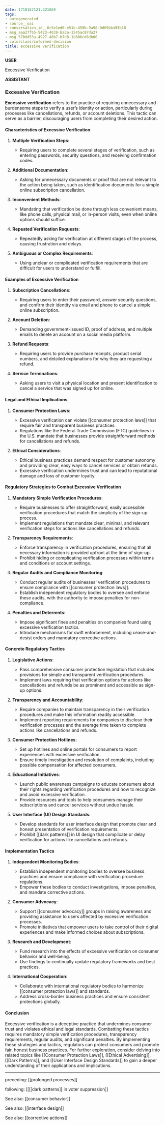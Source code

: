 ```yaml
---
date: 1718167121.321869
tags:
- autogenerated
- source__oai
- conversation_id__0c5e1ed6-e51b-459b-9a98-9d69bb493b18
- msg_aaa27fb5-5423-4838-ba3a-1545ac87da27
- msg_570dd53a-4927-48b7-b7d8-1b886cd8db00
- colorclass/informed-decision
title: excessive verification
---
```


**USER**

Excessive Verification


**ASSISTANT**

### Excessive Verification

**Excessive verification** refers to the practice of requiring unnecessary and burdensome steps to verify a user’s identity or action, particularly during processes like cancellations, refunds, or account deletions. This tactic can serve as a barrier, discouraging users from completing their desired action.

#### Characteristics of Excessive Verification

1. **Multiple Verification Steps**:
   - Requiring users to complete several stages of verification, such as entering passwords, security questions, and receiving confirmation codes.

2. **Additional Documentation**:
   - Asking for unnecessary documents or proof that are not relevant to the action being taken, such as identification documents for a simple online subscription cancellation.

3. **Inconvenient Methods**:
   - Mandating that verification be done through less convenient means, like phone calls, physical mail, or in-person visits, even when online options should suffice.

4. **Repeated Verification Requests**:
   - Repeatedly asking for verification at different stages of the process, causing frustration and delays.

5. **Ambiguous or Complex Requirements**:
   - Using unclear or complicated verification requirements that are difficult for users to understand or fulfill.

#### Examples of Excessive Verification

1. **Subscription Cancellations**:
   - Requiring users to enter their password, answer security questions, and confirm their identity via email and phone to cancel a simple online subscription.

2. **Account Deletion**:
   - Demanding government-issued ID, proof of address, and multiple emails to delete an account on a social media platform.

3. **Refund Requests**:
   - Requiring users to provide purchase receipts, product serial numbers, and detailed explanations for why they are requesting a refund.

4. **Service Terminations**:
   - Asking users to visit a physical location and present identification to cancel a service that was signed up for online.

#### Legal and Ethical Implications

1. **Consumer Protection Laws**:
   - Excessive verification can violate [[consumer protection laws]] that require fair and transparent business practices.
   - Regulations like the Federal Trade Commission (FTC) guidelines in the U.S. mandate that businesses provide straightforward methods for cancellations and refunds.

2. **Ethical Considerations**:
   - Ethical business practices demand respect for customer autonomy and providing clear, easy ways to cancel services or obtain refunds.
   - Excessive verification undermines trust and can lead to reputational damage and loss of customer loyalty.

#### Regulatory Strategies to Combat Excessive Verification

1. **Mandatory Simple Verification Procedures**:
   - Require businesses to offer straightforward, easily accessible verification procedures that match the simplicity of the sign-up process.
   - Implement regulations that mandate clear, minimal, and relevant verification steps for actions like cancellations and refunds.

2. **Transparency Requirements**:
   - Enforce transparency in verification procedures, ensuring that all necessary information is provided upfront at the time of sign-up.
   - Prohibit hiding or complicating verification processes within terms and conditions or account settings.

3. **Regular Audits and Compliance Monitoring**:
   - Conduct regular audits of businesses' verification procedures to ensure compliance with [[consumer protection laws]].
   - Establish independent regulatory bodies to oversee and enforce these audits, with the authority to impose penalties for non-compliance.

4. **Penalties and Deterrents**:
   - Impose significant fines and penalties on companies found using excessive verification tactics.
   - Introduce mechanisms for swift enforcement, including cease-and-desist orders and mandatory corrective actions.

#### Concrete Regulatory Tactics

1. **Legislative Actions**:
   - Pass comprehensive consumer protection legislation that includes provisions for simple and transparent verification procedures.
   - Implement laws requiring that verification options for actions like cancellations and refunds be as prominent and accessible as sign-up options.

2. **Transparency and Accountability**:
   - Require companies to maintain transparency in their verification procedures and make this information readily accessible.
   - Implement reporting requirements for companies to disclose their verification processes and the average time taken to complete actions like cancellations and refunds.

3. **Consumer Protection Hotlines**:
   - Set up hotlines and online portals for consumers to report experiences with excessive verification.
   - Ensure timely investigation and resolution of complaints, including possible compensation for affected consumers.

4. **Educational Initiatives**:
   - Launch public awareness campaigns to educate consumers about their rights regarding verification procedures and how to recognize and avoid excessive verification.
   - Provide resources and tools to help consumers manage their subscriptions and cancel services without undue hassle.

5. **User Interface (UI) Design Standards**:
   - Develop standards for user interface design that promote clear and honest presentation of verification requirements.
   - Prohibit [[dark patterns]] in UI design that complicate or delay verification for actions like cancellations and refunds.

#### Implementation Tactics

1. **Independent Monitoring Bodies**:
   - Establish independent monitoring bodies to oversee business practices and ensure compliance with verification procedure regulations.
   - Empower these bodies to conduct investigations, impose penalties, and mandate corrective actions.

2. **Consumer Advocacy**:
   - Support [[consumer advocacy]] groups in raising awareness and providing assistance to users affected by excessive verification processes.
   - Promote initiatives that empower users to take control of their digital experiences and make informed choices about subscriptions.

3. **Research and Development**:
   - Fund research into the effects of excessive verification on consumer behavior and well-being.
   - Use findings to continually update regulatory frameworks and best practices.

4. **International Cooperation**:
   - Collaborate with international regulatory bodies to harmonize [[consumer protection laws]] and standards.
   - Address cross-border business practices and ensure consistent protections globally.

#### Conclusion

Excessive verification is a deceptive practice that undermines consumer trust and violates ethical and legal standards. Combatting these tactics requires mandatory simple verification procedures, transparency requirements, regular audits, and significant penalties. By implementing these strategies and tactics, regulators can protect consumers and promote fair, honest business practices. For further exploration, consider delving into related topics like [[Consumer Protection Laws]], [[Ethical Advertising]], [[Dark Patterns]], and [[User Interface Design Standards]] to gain a deeper understanding of their applications and implications.


---

preceding: [[prolonged processes]]  


following: [[[[dark patterns]] in voter suppression]]

See also: [[consumer behavior]]


See also: [[interface design]]


See also: [[corrective actions]]